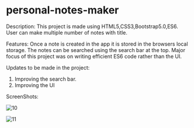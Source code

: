 # personal-notes-maker
Description:
This project is made using HTML5,CSS3,Bootstrap5.0,ES6.
User can make multiple number of notes with title.

Features:
Once a note is created in the app it is stored in the browsers local storage.
The notes can be searched using the search bar at the top.
Major focus of this project was on writing efficient ES6 code rather than the UI.

Updates to be made in the project:
1) Improving the search bar.
2) Improving the UI

ScreenShots:

![10](https://user-images.githubusercontent.com/72762824/145305112-06cb5ef9-4c7c-422b-a1b9-59bd4330836c.PNG)


![11](https://user-images.githubusercontent.com/72762824/145305115-c06a09a5-cbf3-4a86-a908-6fdac6adbde8.PNG)

